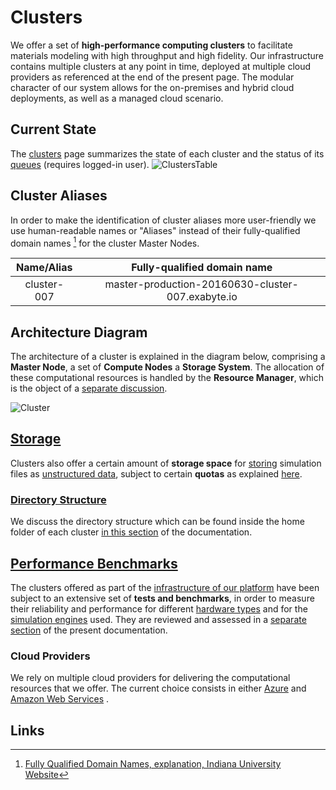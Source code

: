# Clusters

We offer a set of **high-performance computing clusters** to facilitate materials modeling with high throughput and high fidelity. Our infrastructure contains multiple clusters at any point in time, deployed at multiple cloud providers as referenced at the end of the present page. The modular character of our system allows for the on-premises and hybrid cloud deployments, as well as a managed cloud scenario.

## Current State

The [clusters](https://platform.mat3ra.com/clusters) page summarizes the state of each cluster and the status of its [queues](../resource/queues.md) (requires logged-in user).
![ClustersTable](../../images/infrastructure/clusters-table-page.png "Clusters table page")

## Cluster Aliases

In order to make the identification of cluster aliases more user-friendly we use human-readable names or "Aliases" instead of their fully-qualified domain names [^1] for the cluster Master Nodes.

| Name/Alias  | Fully-qualified domain name                       |
| :---:       | :---:                                             |
| cluster-007 | master-production-20160630-cluster-007.exabyte.io |


## Architecture Diagram

The architecture of a cluster is explained in the diagram below, comprising a **Master Node**, a set of **Compute Nodes** a **Storage System**. The allocation of these computational resources is handled by the **Resource Manager**, which is the object of a [separate discussion](../resource/overview.md).

![Cluster](../../images/infrastructure/Cluster.png "Cluster")

## [Storage](../storage.md)

Clusters also offer a certain amount of **storage space** for [storing](../storage.md) simulation files as [unstructured data](../../data-on-disk/overview.md), subject to certain **quotas** as explained [here](../../data-on-disk/quotas.md).

### [Directory Structure](directories.md) 

We discuss the directory structure which can be found inside the home folder of each cluster [in this section](directories.md) of the documentation.

## [Performance Benchmarks](../../benchmarks/overview.md)

The clusters offered as part of the [infrastructure of our platform](../overview.md) have been subject to an extensive set of **tests and benchmarks**, in order to measure their reliability and performance for different [hardware types](hardware.md) and for the [simulation engines](../../software/components.md) used. They are reviewed and assessed in a [separate section](../../benchmarks/overview.md) of the present documentation.

### Cloud Providers

We rely on multiple cloud providers for delivering the computational resources that we offer. The current choice consists in either [Azure](azure.md) and [Amazon Web Services](aws.md) .

## Links

[^1]: [Fully Qualified Domain Names, explanation, Indiana University Website](https://kb.iu.edu/d/aiuv)
